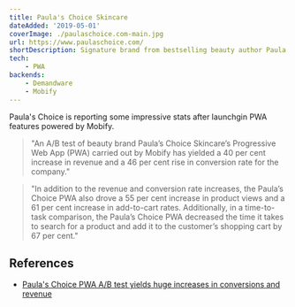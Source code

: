 ```yaml
---
title: Paula's Choice Skincare
dateAdded: '2019-05-01'
coverImage: ./paulaschoice.com-main.jpg
url: https://www.paulaschoice.com/
shortDescription: Signature brand from bestselling beauty author Paula Begoun.
tech:
    - PWA
backends:
    - Demandware
    - Mobify
---
```


Paula's Choice is reporting some impressive stats after launchgin PWA features powered by Mobify.

> "An A/B test of beauty brand Paula’s Choice Skincare’s Progressive Web App (PWA) carried out by Mobify has yielded a 40 per cent increase in revenue and a 46 per cent rise in conversion rate for the company."

> "In addition to the revenue and conversion rate increases, the Paula’s Choice PWA also drove a 55 per cent increase in product views and a 61 per cent increase in add-to-cart rates. Additionally, in a time-to-task comparison, the Paula’s Choice PWA decreased the time it takes to search for a product and add it to the customer’s shopping cart by 67 per cent."

## References

* [Paula's Choice PWA A/B test yields huge increases in conversions and revenue](https://mobilemarketingmagazine.com/paulas-choice-pwa-ab-test-yields-huge-increases-in-conversions-and-revenue)

